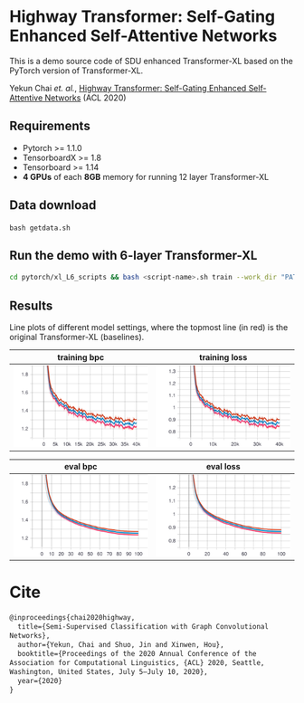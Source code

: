 # Highway Transformer: Self-Gating Enhanced Self-Attentive Networks
This is a demo source code of SDU enhanced Transformer-XL based on the PyTorch version of Transformer-XL.

Yekun Chai *et. al.*, [Highway Transformer: Self-Gating Enhanced Self-Attentive Networks](https://ychai.uk/papers/ACL/SDU.pdf) (ACL 2020)

## Requirements

- Pytorch >= 1.1.0
- TensorboardX >= 1.8
- Tensorboard >= 1.14
-  **4 GPUs** of each **8GB** memory for running 12 layer Transformer-XL

## Data download

`bash getdata.sh`

## Run the demo with 6-layer Transformer-XL
```bash
cd pytorch/xl_L6_scripts && bash <script-name>.sh train --work_dir "PATH_TO_WORK_DIR"
```
## Results

Line plots of different model settings, where the topmost line (in red) is the original Transformer-XL (baselines).

training bpc            |  training loss
:-------------------------:|:-------------------------:
![alt-Training-1](pngs/train_bpc.svg)  |  ![Training loss](pngs/train_loss.svg)

 

eval bpc            |  eval loss
:-------------------------:|:-------------------------:
![eval BPC](pngs/eval_bpc.svg)  |  ![eval BPC](pngs/eval_loss.svg)



# Cite
```
@inproceedings{chai2020highway,
  title={Semi-Supervised Classification with Graph Convolutional Networks},
  author={Yekun, Chai and Shuo, Jin and Xinwen, Hou},
  booktitle={Proceedings of the 2020 Annual Conference of the Association for Computational Linguistics, {ACL} 2020, Seattle, Washington, United States, July 5–July 10, 2020},
  year={2020}
}
```
